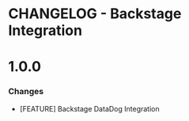 # CHANGELOG - Backstage Integration

1.0.0
==================
### Changes

* [FEATURE] Backstage DataDog Integration
